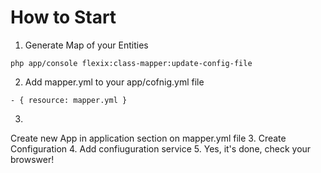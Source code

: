 # How to Start
1. Generate Map of your Entities
 ```
php app/console flexix:class-mapper:update-config-file
```
2. Add mapper.yml to your app/cofnig.yml file 
 ```
 - { resource: mapper.yml }
```
3.
Create new App in application section on mapper.yml file
3. Create Configuration
4. Add confiuguration service
5. Yes, it's done, check your browswer!
